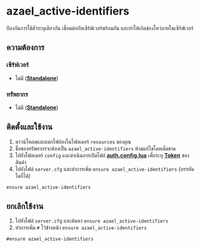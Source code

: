 # azael_active-identifiers

ป้องกันการใช้ตัวระบุเดียวกัน เชื่อมต่อกับเซิร์ฟเวอร์พร้อมกัน และทำให้เกิดช่องโหว่ภายในเซิร์ฟเวอร์

## ความต้องการ

### เซิร์ฟเวอร์

- ไม่มี (**[Standalone](https://en.wikipedia.org/wiki/Stand-alone)**)

### ทรัพยากร

- ไม่มี (**[Standalone](https://en.wikipedia.org/wiki/Stand-alone)**)

## ติดตั้งและใช้งาน

1. ดาวน์โหลดและแตกไฟล์ลงในโฟลเดอร์ `resources` ของคุณ
2. ชื่อของทรัพยากรจะต้องเป็น `azael_active-identifiers` ห้ามแก้ไขโดยเด็ดขาด
3. ไปยังโฟลเดอร์ `config` และดำเนินการเปิดไฟล์ **[auth.config.lua](./config/auth.md)** เพื่อระบุ **[Token](./config/auth#token)** ของสินค้า
4. ไปยังไฟล์ `server.cfg` และทำการเพิ่ม `ensure azael_active-identifiers` (บรรทัดใดก็ได้)

```diff title="server.cfg"
ensure azael_active-identifiers
```

## ยกเลิกใช้งาน

1. ไปยังไฟล์ `server.cfg` และค้นหา `ensure azael_active-identifiers`
2. ทำการเพิ่ม `#` ไว้ข้างหน้า `ensure azael_active-identifiers`

```diff title="server.cfg"
#ensure azael_active-identifiers
```
